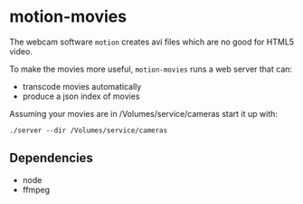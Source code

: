 # motion-movies

The webcam software `motion` creates avi files which are no good for HTML5 video.

To make the movies more useful, `motion-movies` runs a web server that can:

* transcode movies automatically
* produce a json index of movies

Assuming your movies are in /Volumes/service/cameras start it up with:

```
./server --dir /Volumes/service/cameras
```

## Dependencies

* node
* ffmpeg
